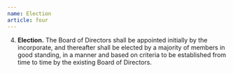 ```yaml
---
name: Election
article: four
---
```


4. **Election.** The Board of Directors shall be appointed initially by the incorporate, and thereafter shall be elected by a majority of members in good standing, in a manner and based on criteria to be established from time to time by the existing Board of Directors.
